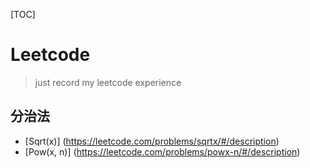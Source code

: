 [TOC]
# Leetcode

>just record my leetcode experience

## 分治法
- [Sqrt(x)] (https://leetcode.com/problems/sqrtx/#/description)
- [Pow(x, n)] (https://leetcode.com/problems/powx-n/#/description)

